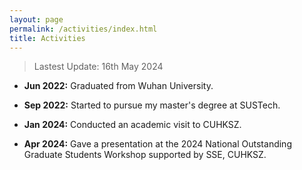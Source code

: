 ```yaml
---
layout: page
permalink: /activities/index.html
title: Activities
---
```


> Lastest Update: 16th May 2024 &nbsp; 

- **Jun 2022:** Graduated from Wuhan University.

- **Sep 2022:** Started to pursue my master's degree at SUSTech.

- **Jan 2024:** Conducted an academic visit to CUHKSZ.

- **Apr 2024:** Gave a presentation at the 2024 National Outstanding Graduate Students Workshop supported by SSE, CUHKSZ.

  

